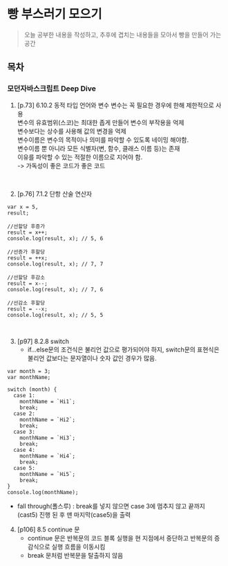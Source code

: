 # 빵 부스러기 모으기

> 오늘 공부한 내용을 작성하고, 추후에 겹치는 내용들을 모아서 빵을 만들어 가는 공간

## 목차

### 모던자바스크립트 Deep Dive

1.  [p.73] 6.10.2 동적 타입 언어와 변수
    변수는 꼭 필요한 경우에 한해 제한적으로 사용<br>
    변수의 유효범위(스코)는 최대한 좁게 만들어 변수의 부작용을 억제<br>
    변수보다는 상수를 사용해 값의 변경을 억제<br>
    변수이름은 변수의 목적이나 의미를 파악할 수 있도록 네이밍 해야함.<br>
    변수이름 뿐 아니라 모든 식별자(변, 함수, 클래스 이름 등)는 존재 <br>이유를 파악할 수 있는 적절한 이름으로 지어야 함.<br>
    -> 가독성이 좋은 코드가 좋은 코드

<br>

2.  [p.76] 7.1.2 단항 산술 연산자

```
var x = 5,
result;

//선할당 후증가
result = x++;
console.log(result, x); // 5, 6

//선증가 후할당
result = ++x;
console.log(result, x); // 7, 7

//선할당 후감소
result = x--;
console.log(result, x); // 7, 6

//선감소 후할당
result = --x;
console.log(result, x); // 5, 5
```

<br>

3. [p97] 8.2.8 switch
   - if...else문의 조건식은 불리언 값으로 평가되어야 하지, switch문의 표현식은 불리언 값보다는 문자열이나 숫자 값인 경우가 많음.

```
var month = 3;
var monthName;

switch (month) {
  case 1:
    monthName = `Hi1`;
    break;
  case 2:
    monthName = `Hi2`;
    break;
  case 3:
    monthName = `Hi3`;
    break;
  case 4:
    monthName = `Hi4`;
    break;
  case 5:
    monthName = `Hi5`;
    break;
}
console.log(monthName);
```

- fall through(폴스루) : break를 넣지 않으면 case 3에 멈추지 않고 끝까지(cast5) 진행 된 후 맨 마지막(case5)을 출력
  <br>

4. [p106] 8.5 continue 문
   - continue 문은 반복문의 코드 블록 실행을 현 지점에서 중단하고 반복문의 증감식으로 실행 흐름을 이동시킴
   - break 문처럼 반복문을 탈출하지 않음
